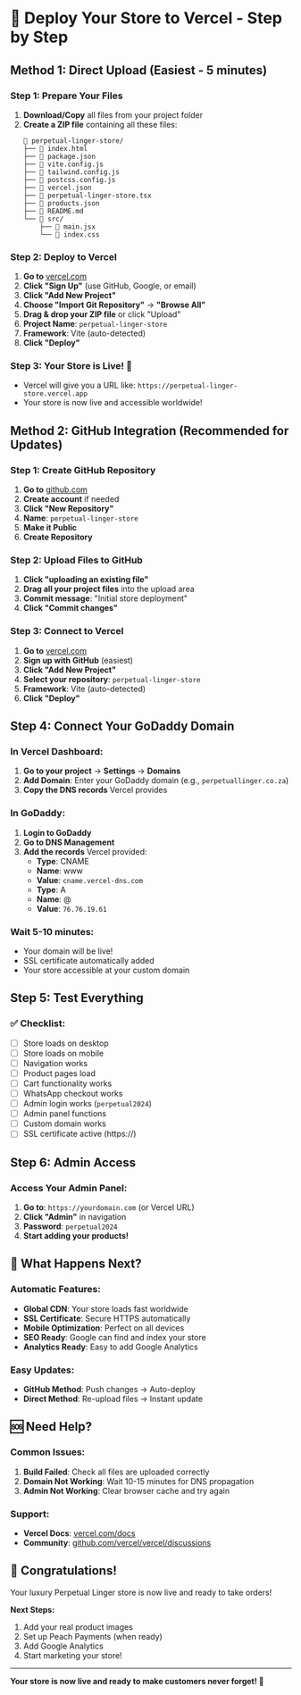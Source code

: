 # 🚀 Deploy Your Store to Vercel - Step by Step

## Method 1: Direct Upload (Easiest - 5 minutes)

### Step 1: Prepare Your Files
1. **Download/Copy** all files from your project folder
2. **Create a ZIP file** containing all these files:
   ```
   📁 perpetual-linger-store/
   ├── 📄 index.html
   ├── 📄 package.json
   ├── 📄 vite.config.js
   ├── 📄 tailwind.config.js
   ├── 📄 postcss.config.js
   ├── 📄 vercel.json
   ├── 📄 perpetual-linger-store.tsx
   ├── 📄 products.json
   ├── 📄 README.md
   └── 📁 src/
       ├── 📄 main.jsx
       └── 📄 index.css
   ```

### Step 2: Deploy to Vercel
1. **Go to** [vercel.com](https://vercel.com)
2. **Click "Sign Up"** (use GitHub, Google, or email)
3. **Click "Add New Project"**
4. **Choose "Import Git Repository"** → **"Browse All"**
5. **Drag & drop your ZIP file** or click "Upload"
6. **Project Name**: `perpetual-linger-store`
7. **Framework**: Vite (auto-detected)
8. **Click "Deploy"**

### Step 3: Your Store is Live! 🎉
- Vercel will give you a URL like: `https://perpetual-linger-store.vercel.app`
- Your store is now live and accessible worldwide!

## Method 2: GitHub Integration (Recommended for Updates)

### Step 1: Create GitHub Repository
1. **Go to** [github.com](https://github.com)
2. **Create account** if needed
3. **Click "New Repository"**
4. **Name**: `perpetual-linger-store`
5. **Make it Public**
6. **Create Repository**

### Step 2: Upload Files to GitHub
1. **Click "uploading an existing file"**
2. **Drag all your project files** into the upload area
3. **Commit message**: "Initial store deployment"
4. **Click "Commit changes"**

### Step 3: Connect to Vercel
1. **Go to** [vercel.com](https://vercel.com)
2. **Sign up with GitHub** (easiest)
3. **Click "Add New Project"**
4. **Select your repository**: `perpetual-linger-store`
5. **Framework**: Vite (auto-detected)
6. **Click "Deploy"**

## Step 4: Connect Your GoDaddy Domain

### In Vercel Dashboard:
1. **Go to your project** → **Settings** → **Domains**
2. **Add Domain**: Enter your GoDaddy domain (e.g., `perpetuallinger.co.za`)
3. **Copy the DNS records** Vercel provides

### In GoDaddy:
1. **Login to GoDaddy**
2. **Go to DNS Management**
3. **Add the records** Vercel provided:
   - **Type**: CNAME
   - **Name**: www
   - **Value**: `cname.vercel-dns.com`
   - **Type**: A
   - **Name**: @
   - **Value**: `76.76.19.61`

### Wait 5-10 minutes:
- Your domain will be live!
- SSL certificate automatically added
- Your store accessible at your custom domain

## Step 5: Test Everything

### ✅ Checklist:
- [ ] Store loads on desktop
- [ ] Store loads on mobile
- [ ] Navigation works
- [ ] Product pages load
- [ ] Cart functionality works
- [ ] WhatsApp checkout works
- [ ] Admin login works (`perpetual2024`)
- [ ] Admin panel functions
- [ ] Custom domain works
- [ ] SSL certificate active (https://)

## Step 6: Admin Access

### Access Your Admin Panel:
1. **Go to**: `https://yourdomain.com` (or Vercel URL)
2. **Click "Admin"** in navigation
3. **Password**: `perpetual2024`
4. **Start adding your products!**

## 🎯 What Happens Next?

### Automatic Features:
- **Global CDN**: Your store loads fast worldwide
- **SSL Certificate**: Secure HTTPS automatically
- **Mobile Optimization**: Perfect on all devices
- **SEO Ready**: Google can find and index your store
- **Analytics Ready**: Easy to add Google Analytics

### Easy Updates:
- **GitHub Method**: Push changes → Auto-deploy
- **Direct Method**: Re-upload files → Instant update

## 🆘 Need Help?

### Common Issues:
1. **Build Failed**: Check all files are uploaded correctly
2. **Domain Not Working**: Wait 10-15 minutes for DNS propagation
3. **Admin Not Working**: Clear browser cache and try again

### Support:
- **Vercel Docs**: [vercel.com/docs](https://vercel.com/docs)
- **Community**: [github.com/vercel/vercel/discussions](https://github.com/vercel/vercel/discussions)

## 🎉 Congratulations!

Your luxury Perpetual Linger store is now live and ready to take orders! 

**Next Steps:**
1. Add your real product images
2. Set up Peach Payments (when ready)
3. Add Google Analytics
4. Start marketing your store!

---

**Your store is now live and ready to make customers never forget! 🌟**
